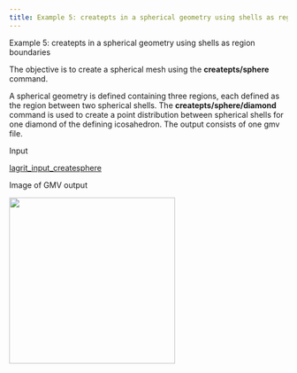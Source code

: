 ```yaml
---
title: Example 5: createpts in a spherical geometry using shells as region boundaries
---
```


 Example 5: createpts in a spherical geometry using shells as region
 boundaries

  The objective is to create a spherical mesh using the
  **createpts/sphere** command.
 
  A spherical geometry is defined containing three regions, each
  defined as the region between two spherical shells. The
  **createpts/sphere/diamond** command is used to create a point
  distribution between spherical shells for one diamond of the
  defining icosahedron. The output consists of one gmv file.

 Input

  [lagrit\_input\_createsphere](../lagrit_input_createsphere)

 Image of GMV output

<img height="300" width="300" src="https://lanl.github.io/LaGriT/assets/images/image5tn.gif">
